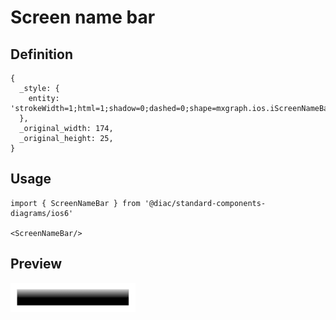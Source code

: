 # Screen name bar

## Definition

```
{
  _style: { 
    entity: 'strokeWidth=1;html=1;shadow=0;dashed=0;shape=mxgraph.ios.iScreenNameBar;fillColor2=#000000;fillColor3=#ffffff;buttonText=;fontColor=#ffffff;fontSize=10;whiteSpace=wrap;align=center;sketch=0;',
  },
  _original_width: 174,
  _original_height: 25,
}
```

## Usage

```
import { ScreenNameBar } from '@diac/standard-components-diagrams/ios6'

<ScreenNameBar/>
```

## Preview

<img src="./screen-name-bar.png" width="200"/>
